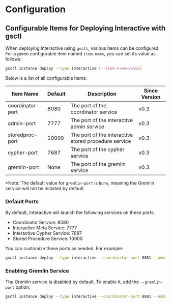 # Configuration
## Configurable Items for Deploying Interactive with gsctl

When deploying Interactive using `gsctl`, various items can be configured. For a given configurable item named `item-name`, you can set its value as follows:

```bash
gsctl instance deploy --type interactive [--item-name=value]
```

Below is a list of all configurable items:

| Item Name         | Default | Description               | Since Version |
|-------------------|---------|---------------------------|---------------|
| coordinator-port  | 8080    | The port of the coordinator service  | v0.3          |
| admin-port       | 7777    | The port of the interactive admin service       | v0.3          |
| storedproc-port   | 10000    | The port of the interactive stored procedure service      | v0.3          |
| cypher-port       | 7687    | The port of the cypher service       | v0.3          |
| gremlin-port       | None    | The port of the gremlin service       | v0.3          |


*Note: The default value for `gremlin-port` is `None`, meaning the Gremlin service will not be initiated by default.

### Default Ports

By default, Interactive will launch the following services on these ports:

- Coordinator Service: 8080
- Interactive Meta Service: 7777
- Interactive Cypher Service: 7687
- Stored Procedure Service: 10000

You can customize these ports as needed. For example:

```bash
gsctl instance deploy --type interactive --coordinator-port 8081 --admin-port 7778 --cypher-port 7688 --storedproc-port 10001
```

### Enabling Gremlin Service

The Gremlin service is disabled by default. To enable it, add the `--gremlin-port` option:

```bash
gsctl instance deploy --type interactive --coordinator-port 8081 --admin-port 7778 --cypher-port 7688 --storedproc-port 10001 --gremlin-port 8183
```


<!-- Those content are commented but not deleted, since we will support those configurations later.
> TODO: Currently `gsctl` doesn't support the following command!

Starting your GraphScope Interactive service can be straightforward, as demonstrated in our [getting_started](./getting_started.md) guide. By default, executing the command:

```bash
gsctl use GRAPH <name>
```

will initialize the service with its default settings. However, GraphScope is designed to be flexible and adaptable to your specific needs. This means you can tailor the service's behavior using custom configurations.

## Customizing Your Service Configuration
To customize the service's settings, you can provide a YAML configuration file. This file allows you to specify various parameters, from directory paths to log levels, ensuring the service aligns with your requirements. To use a custom configuration, simply pass the YAML file to the command as follows:

```bash
gsctl use GRAPH <name> -c ./engine_config.yaml
```

Note: Please be aware that you're not required to configure every option. Simply adjust the settings that are relevant to your needs. Any options left unconfigured will automatically adopt their default values, as detailed in the sections that follow.


If you already have an Interactive service running and wish to apply a new set of configurations, a simple restart with the custom configuration is required. This ensures that the service updates its settings and operates according to your newly specified preferences.

To restart the service with your custom configuration, use the following command:
```bash
gsctl service restart -c ./conf/engine_config.yaml
```
Remember, any changes made in the configuration file will only take effect after the service has been restarted with the updated file.



## Sample Configuration
Here's a glimpse of what a typical YAML configuration file might look like:

```yaml
log_level: INFO # default INFO
compute_engine:
  thread_num_per_worker: 1  # the number of shared workers, default 1
compiler:
  planner:
  is_on: true
  opt: RBO
  rules:
    - FilterMatchRule
    - FilterIntoJoinRule
    - NotExistToAntiJoinRule
  query_timeout: 20000  # query timeout in milliseconds, default 20000
  endpoint:
    default_listen_address: localhost
    bolt_connector: # cypher query endpoint 
      disabled: false # disable cypher endpoint or not.
      port: 7687
    gremlin_connector: # gremlin query endpoint 
      disabled: false # disable gremlin endpoint or not.
      port: 8182
http_service:
  default_listen_address: localhost
  admin_port: 7777
  query_port: 10000
```


## Available Configurations
For configurations associated with the root directory, we do not accept relative paths to ensure consistency.

### Service configurations

In this following table, we use the `.` notation to represent the hierarchy within the `YAML` structure.


| PropertyName       | Default   | Meaning |  Since Version |
| --------           | --------  | -------- |-----------  |
| log_level     |  INFO   | The level of database log, INFO/DEBUG/ERROR | 0.0.1 |
|default_graph  | modern | The name of default graph on which to start the graph service. | 0.0.1 |
| compute_engine.thread_num_per_worker | 1 | The number of threads will be used to process the queries. Increase the number can benefit the query throughput | 0.0.1 |
| compiler.planner.is_on | true | Determines if query optimization is enabled for compiling Cypher queries  | 0.0.1 |
| compiler.planner.opt | RBO | Specifies the optimizer to be used for query optimization. Currently, only the Rule-Based Optimizer (RBO) is supported | 0.0.1 |
| compiler.planner.rules.FilterMatchRule | N/A | An optimization rule that pushes filter (`Where`) conditions into the `Match` clause | 0.0.1 |
| compiler.planner.rules.FilterIntoJoinRule | N/A | A native Calcite optimization rule that pushes filter conditions to the Join participants before performing the join | 0.0.1 |
| compiler.planner.rules.NotMatchToAntiJoinRule | N/A | An optimization rule that transforms a "not exist" pattern into an anti-join operation  | 0.0.1 |
| compiler.endpoint.default_listen_address | localhost | The address for compiler endpoint to bind | 0.0.3 |
| compiler.endpoint.bolt_connector.disabled | false | Whether to disable the cypher endpoint| 0.0.3 |
| compiler.endpoint.bolt_connector.port | 7687 | The port for compiler's cypher endpoint.| 0.0.3 |
| compiler.endpoint.gremlin_connector.disabled | true | Whether to disable the gremlin endpoint| 0.0.3 |
| compiler.endpoint.gremlin_connector.port | 8182 | The port for compiler's cypher endpoint.| 0.0.3 |
| http_service.default_listen_address | localhost | The address for http service to bind | 0.0.2 |
| http_service.admin_port | 7777 | The port for admin service to listen on | 0.0.2 |
| http_service.query_port | 10000 | The port for query service to listen on, for stored procedure queries, user can directory submit queries to query_port without compiler involved | 0.0.2 | -->


